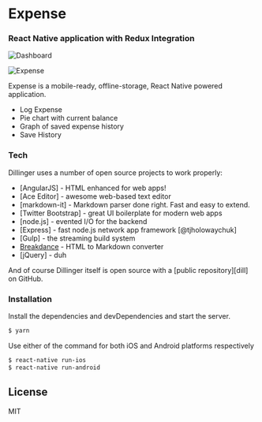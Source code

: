 # Expense
### React Native application with  Redux Integration

![Dashboard](https://mir-cdn.behance.net/v1/rendition/project_modules/max_1200/c27cb192809907.5e5509db57f61.png)

![Expense](https://mir-cdn.behance.net/v1/rendition/project_modules/max_1200/bef09a92809907.5e5509db56e09.png)

Expense is a mobile-ready, offline-storage, React Native powered application.

  - Log Expense
  - Pie chart with current balance
  - Graph of saved expense history
  - Save History


### Tech

Dillinger uses a number of open source projects to work properly:

* [AngularJS] - HTML enhanced for web apps!
* [Ace Editor] - awesome web-based text editor
* [markdown-it] - Markdown parser done right. Fast and easy to extend.
* [Twitter Bootstrap] - great UI boilerplate for modern web apps
* [node.js] - evented I/O for the backend
* [Express] - fast node.js network app framework [@tjholowaychuk]
* [Gulp] - the streaming build system
* [Breakdance](https://breakdance.github.io/breakdance/) - HTML to Markdown converter
* [jQuery] - duh

And of course Dillinger itself is open source with a [public repository][dill]
 on GitHub.

### Installation

Install the dependencies and devDependencies and start the server.

```sh
$ yarn
```

Use either of the command for both iOS and Android platforms respectively

```sh
$ react-native run-ios
$ react-native run-android
```


License
----

MIT

